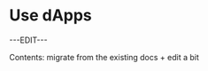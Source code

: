 ﻿---
sidebar_position: 9
---

# Use dApps

---EDIT---

Contents: migrate from the existing docs + edit a bit
